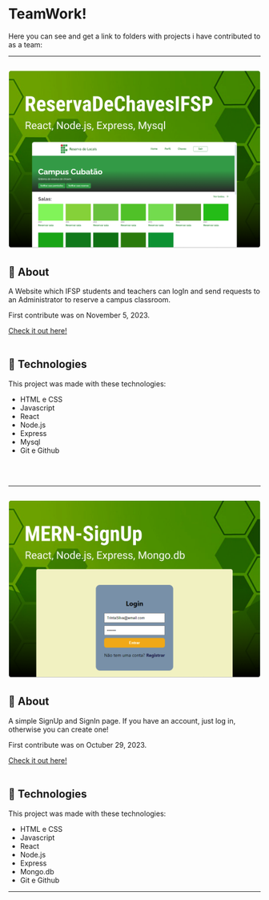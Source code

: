 # TeamWork!

Here you can see and get a link to folders with projects i have contributed to as a team:

---
<h2 align="center">
<img src="Preview/previewTW-Reserva.png" width="800px">
</h2>

## 🧾​ About
<p>A Website which IFSP students and teachers can logIn and send requests to an Administrator to reserve a campus classroom.</p>
<p>First contribute was on November 5, 2023.</p>
<a href="https://github.com/Laysabernardes/ReservaDeChavesIFSP" target="blank">Check it out here!</a>
<br>
<br>

## 🚀 Technologies

This project was made with these technologies:

- HTML e CSS
- Javascript
- React
- Node.js
- Express
- Mysql
- Git e Github
<br>
<br>

---

<h2 align="center">
<img src="Preview/previewTW-MERN.png" width="800px">
</h2>

## 🧾​ About
<p>A simple SignUp and SignIn page. If you have an account, just log in, otherwise you can create one!</p>
<p>First contribute was on Octuber 29, 2023.</p>
<a href="https://github.com/LucasLoopsT/MERN-SignUp" target="blank">Check it out here!</a>
<br>
<br>

## 🚀 Technologies

This project was made with these technologies:

- HTML e CSS
- Javascript
- React
- Node.js
- Express
- Mongo.db
- Git e Github


---
